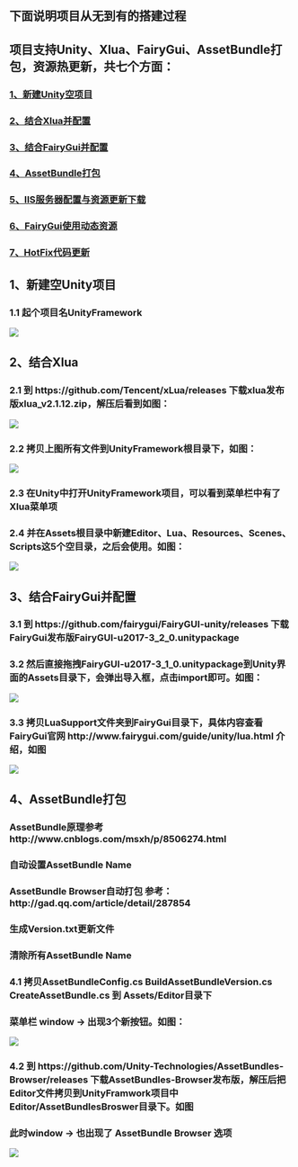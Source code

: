 <h2>下面说明项目从无到有的搭建过程</h2>
<h2>项目支持Unity、Xlua、FairyGui、AssetBundle打包，资源热更新，共七个方面：</h2>
   <h3><a href="#n1">1、新建Unity空项目</a></h3>
   <h3><a href="#n2">2、结合Xlua并配置</a></h3>
   <h3><a href="#n3">3、结合FairyGui并配置</a></h3>
   <h3><a href="#n4">4、AssetBundle打包</a></h3>
   <h3><a href="#n5">5、IIS服务器配置与资源更新下载</a></h3>   
   <h3><a href="#n6">6、FairyGui使用动态资源</a></h3>
   <h3><a href="#n7">7、HotFix代码更新</a></h3>

<h2 name="n1">1、新建空Unity项目</h2>
   <h3>1.1 起个项目名UnityFramework</h3>
   <img src="https://github.com/terribleness/Unity-Xlua-FairyGui-AssetBundle/blob/master/document/QQ%E6%88%AA%E5%9B%BE20181204142922.png"/>
   
<h2 name="n2">2、结合Xlua</h2>
   <h3>2.1 到 https://github.com/Tencent/xLua/releases 下载xlua发布版xlua_v2.1.12.zip，解压后看到如图：</h3>
   <img src="https://github.com/terribleness/Unity-Xlua-FairyGui-AssetBundle/blob/master/document/QQ%E6%88%AA%E5%9B%BE20181204143454.png"/>
   
   <h3>2.2 拷贝上图所有文件到UnityFramework根目录下，如图：</h3>
   <img src="https://github.com/terribleness/Unity-Xlua-FairyGui-AssetBundle/blob/master/document/QQ%E6%88%AA%E5%9B%BE20181204144058.png"/>
   
   <h3>2.3 在Unity中打开UnityFramework项目，可以看到菜单栏中有了Xlua菜单项</h3> 
   <h3>2.4 并在Assets根目录中新建Editor、Lua、Resources、Scenes、Scripts这5个空目录，之后会使用。如图：</h3>   
   <img src="https://github.com/terribleness/Unity-Xlua-FairyGui-AssetBundle/blob/master/document/QQ%E6%88%AA%E5%9B%BE20181204145630.png"/>
   
<h2 name="n3">3、结合FairyGui并配置</h2>
   <h3>3.1 到 https://github.com/fairygui/FairyGUI-unity/releases 下载FairyGui发布版FairyGUI-u2017-3_2_0.unitypackage</h3>
   <h3>3.2 然后直接拖拽FairyGUI-u2017-3_1_0.unitypackage到Unity界面的Assets目录下，会弹出导入框，点击import即可。如图：</h3>
   <img src="https://github.com/terribleness/Unity-Xlua-FairyGui-AssetBundle/blob/master/document/QQ%E6%88%AA%E5%9B%BE20181204151027.png"/>
   <h3>3.3 拷贝LuaSupport文件夹到FairyGui目录下，具体内容查看FairyGui官网 http://www.fairygui.com/guide/unity/lua.html 介绍，如图</h3>
   <img src="https://github.com/terribleness/Unity-Xlua-FairyGui-AssetBundle/blob/master/document/QQ%E6%88%AA%E5%9B%BE20181204152645.png"/>
   
<h2 name="n4">4、AssetBundle打包</h2>
   <h3>AssetBundle原理参考 http://www.cnblogs.com/msxh/p/8506274.html </h3>
   <h3>自动设置AssetBundle Name</h3>
   <h3>AssetBundle Browser自动打包 参考：http://gad.qq.com/article/detail/287854</h3>
   <h3>生成Version.txt更新文件</h3>
   <h3>清除所有AssetBundle Name</h3>
   <h3>4.1 拷贝AssetBundleConfig.cs BuildAssetBundleVersion.cs CreateAssetBundle.cs 到 Assets/Editor目录下</h3>
   <h3>    菜单栏 window -> 出现3个新按钮。如图：</h3>
   <img src="https://github.com/terribleness/Unity-Xlua-FairyGui-AssetBundle/blob/master/document/QQ%E6%88%AA%E5%9B%BE20181204154421.png"/>
   <h3>4.2 到 https://github.com/Unity-Technologies/AssetBundles-Browser/releases 下载AssetBundles-Browser发布版，解压后把Editor文件拷贝到UnityFramwork项目中Editor/AssetBundlesBroswer目录下。如图</h3>
   <h3>此时window -> 也出现了 AssetBundle Browser 选项</h3>
   <img src="https://github.com/terribleness/Unity-Xlua-FairyGui-AssetBundle/blob/master/document/QQ%E6%88%AA%E5%9B%BE20181204155755.png"/>
   
   

